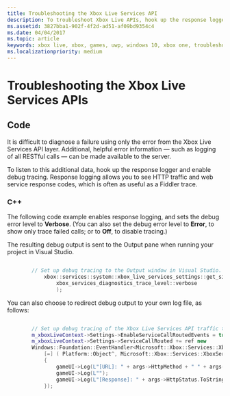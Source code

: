 ```yaml
---
title: Troubleshooting the Xbox Live Services API
description: To troubleshoot Xbox Live APIs, hook up the response logger and enable debug tracing.
ms.assetid: 3827bba1-902f-4f2d-ad51-af09bd9354c4
ms.date: 04/04/2017
ms.topic: article
keywords: xbox live, xbox, games, uwp, windows 10, xbox one, troubleshooting, error, log
ms.localizationpriority: medium
---
```


# Troubleshooting the Xbox Live Services APIs


## Code

It is difficult to diagnose a failure using only the error from the Xbox Live Services API layer.
Additional, helpful error information — such as logging of all RESTful calls — can be made available to the server.

To listen to this additional data, hook up the response logger and enable debug tracing.
Response logging allows you to see HTTP traffic and web service response codes, which is often as useful as a Fiddler trace.


### C++

The following code example enables response logging, and sets the debug error level to **Verbose**.
(You can also set the debug error level to **Error**, to show only trace failed calls; or to **Off**, to disable tracing.)

The resulting debug output is sent to the Output pane when running your project in Visual Studio.

```cpp

        // Set up debug tracing to the Output window in Visual Studio.
            xbox::services::system::xbox_live_services_settings::get_singleton_instance()->set_diagnostics_trace_level(
                xbox_services_diagnostics_trace_level::verbose
                );
```

You can also choose to redirect debug output to your own log file, as follows:

```cpp

        // Set up debug tracing of the Xbox Live Services API traffic to the game UI.
        m_xboxLiveContext->Settings->EnableServiceCallRoutedEvents = true;
        m_xboxLiveContext->Settings->ServiceCallRouted += ref new
        Windows::Foundation::EventHandler<Microsoft::Xbox::Services::XboxServiceCallRoutedEventArgs^>(
            [=] ( Platform::Object^, Microsoft::Xbox::Services::XboxServiceCallRoutedEventArgs^ args )
            {
                gameUI->Log(L"[URL]: " + args->HttpMethod + " " + args->Url->AbsoluteUri);
                gameUI->Log(L"");
                gameUI->Log(L"[Response]: " + args->HttpStatus.ToString() + " " + args->ResponseBody);
            });

```
